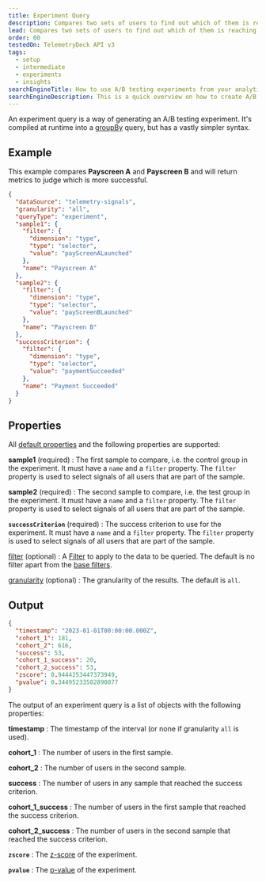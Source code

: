 ```yaml
---
title: Experiment Query
description: Compares two sets of users to find out which of them is reaching a given success function more often in the TelemetryDeck Query Language.
lead: Compares two sets of users to find out which of them is reaching a given success function more often.
order: 60
testedOn: TelemetryDeck API v3
tags:
  - setup
  - intermediate
  - experiments
  - insights
searchEngineTitle: How to use A/B testing experiments from your analytics data
searchEngineDescription: This is a quick overview on how to create A/B testing experiments using the TelemetryDeck Query Language.
---
```


An experiment query is a way of generating an A/B testing experiment. It's compiled at runtime into a [groupBy](/docs/tql/groupBy/) query, but has a vastly simpler syntax.

## Example

This example compares **Payscreen A** and **Payscreen B** and will return metrics to judge which is more successful.

```json
{
  "dataSource": "telemetry-signals",
  "granularity": "all",
  "queryType": "experiment",
  "sample1": {
    "filter": {
      "dimension": "type",
      "type": "selector",
      "value": "payScreenALaunched"
    },
    "name": "Payscreen A"
  },
  "sample2": {
    "filter": {
      "dimension": "type",
      "type": "selector",
      "value": "payScreenBLaunched"
    },
    "name": "Payscreen B"
  },
  "successCriterion": {
    "filter": {
      "dimension": "type",
      "type": "selector",
      "value": "paymentSucceeded"
    },
    "name": "Payment Succeeded"
  }
}
```

## Properties

All [default properties](/docs/tql/query/) and the following properties are supported:

**sample1** (required)
: The first sample to compare, i.e. the control group in the experiment. It must have a `name` and a `filter` property.
The `filter` property is used to select signals of all users that are part of the sample.

**sample2** (required)
: The second sample to compare, i.e. the test group in the experiment. It must have a `name` and a `filter` property.
The `filter` property is used to select signals of all users that are part of the sample.

**`successCriterion`** (required)
: The success criterion to use for the experiment. It must have a `name` and a `filter` property.
The `filter` property is used to select signals of all users that are part of the sample.

[filter](/docs/tql/filters/) (optional)
: A [Filter](/docs/tql/filters/) to apply to the data to be queried. The default is no filter apart from the [base filters](/docs/tql/baseFilters/).

[granularity](/docs/tql/granularity/) (optional)
: The granularity of the results. The default is `all`.

## Output

```json
{
  "timestamp": "2023-01-01T00:00:00.000Z",
  "cohort_1": 181,
  "cohort_2": 616,
  "success": 53,
  "cohort_1_success": 20,
  "cohort_2_success": 53,
  "zscore": 0.9444253447373949,
  "pvalue": 0.34495233502890077
}
```

The output of an experiment query is a list of objects with the following properties:

**timestamp**
: The timestamp of the interval (or none if granularity `all` is used).

**cohort_1**
: The number of users in the first sample.

**cohort_2**
: The number of users in the second sample.

**success**
: The number of users in any sample that reached the success criterion.

**cohort_1_success**
: The number of users in the first sample that reached the success criterion.

**cohort_2_success**
: The number of users in the second sample that reached the success criterion.

**`zscore`**
: The [z-score](https://en.wikipedia.org/wiki/Standard_score) of the experiment.

**`pvalue`**
: The [p-value](https://en.wikipedia.org/wiki/P-value) of the experiment.
